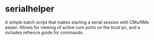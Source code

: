 # serialhelper
A simple batch script that makes starting a serial session with CMs/RMs easier.
Allows for viewing of active com ports on the local pc, and a includes refrence guide for commands.
